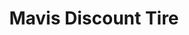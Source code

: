 ---
title: "Mavis Discount Tire"
url: /wayne/mavis-discount-tire-paterson-hamburg-turnpike/
shop: tyres
---
